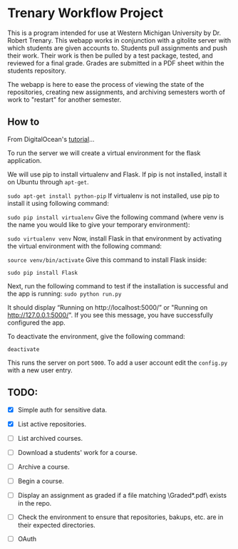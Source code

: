 # Trenary Workflow Project

This is a program intended for use at Western Michigan University by Dr. Robert Trenary. This webapp works in conjunction with a gitolite server with which students are given accounts to. 
Students pull assignments and push their work. Their work is then be pulled by a test package, tested, and reviewed for a final grade. Grades are submitted in a PDF sheet within the students repository. 

The webapp is here to ease the process of viewing the state of the repositories, creating new assignments, and archiving semesters worth of work to "restart" for another semester.

## How to

From DigitalOcean's [tutorial](https://www.digitalocean.com/community/tutorials/how-to-deploy-a-flask-application-on-an-ubuntu-vps)...

To run the server we will create a virtual environment for the flask application.

We will use pip to install virtualenv and Flask. If pip is not installed, install it on Ubuntu through `apt-get`.

`sudo apt-get install python-pip`
If virtualenv is not installed, use pip to install it using following command:

`sudo pip install virtualenv`
Give the following command (where venv is the name you would like to give your temporary environment):

`sudo virtualenv venv`
Now, install Flask in that environment by activating the virtual environment with the following command:

`source venv/bin/activate`
Give this command to install Flask inside:

`sudo pip install Flask`

Next, run the following command to test if the installation is successful and the app is running:
`sudo python run.py`

It should display “Running on http://localhost:5000/” or "Running on http://127.0.0.1:5000/". If you see this message, you have successfully configured the app.

To deactivate the environment, give the following command:

`deactivate`

This runs the server on port `5000`.
To add a user account edit the `config.py` with a new user entry.


## TODO:
- [x] Simple auth for sensitive data.
- [x] List active repositories.
- [ ] List archived courses.
- [ ] Download a students' work for a course.
- [ ] Archive a course.
- [ ] Begin a course.
- [ ] Display an assignment as graded if a file matching \Graded*.pdf\ exists in the repo.
- [ ] Check the environment to ensure that repositories, bakups, etc. are in their expected directories.
- [ ] OAuth


